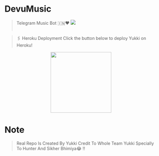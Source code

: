 # DevuMusic
>Telegram Music Bot 🇮🇳❤️
<img src="https://telegra.ph/file/6b571422950e94bf82d3c.png"/><br><br>





> 🖇 Heroku Deployment
>Click the button below to deploy Yukki on Heroku!
<p align="center"><a href="https://heroku.com/deploy?template=https://github.com/HYPER-AD13/DevuMusic"><img src="https://img.shields.io/badge/Deploy%20To%20Heroku-blueviolet?style=for-the-badge&logo=heroku" width="200""/></a>
</p>


# Note
> Real Repo Is Created By Yukki
Credit To Whole Team Yukki Specially To Hunter And Sikher Bhimiya😂 !!
